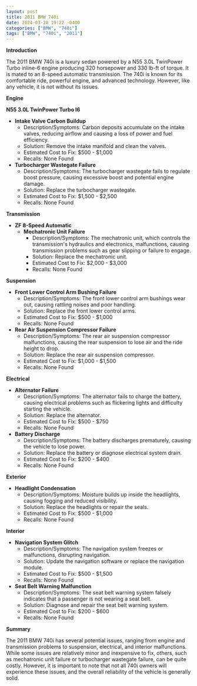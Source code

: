 ```yaml
---
layout: post
title: 2011 BMW 740i
date: 2024-03-28 19:22 -0400
categories: ["BMW", "740i"]
tags: ["BMW", "740i", "2011"]
---
```

**Introduction**

The 2011 BMW 740i is a luxury sedan powered by a N55 3.0L TwinPower Turbo inline-6 engine producing 320 horsepower and 330 lb-ft of torque. It is mated to an 8-speed automatic transmission. The 740i is known for its comfortable ride, powerful engine, and advanced technology. However, like any vehicle, it is not without its issues.

**Engine**

**N55 3.0L TwinPower Turbo I6**

* **Intake Valve Carbon Buildup**
    * Description/Symptoms: Carbon deposits accumulate on the intake valves, reducing airflow and causing a loss of power and fuel efficiency.
    * Solution: Remove the intake manifold and clean the valves.
    * Estimated Cost to Fix: $500 - $1,000
    * Recalls: None Found
* **Turbocharger Wastegate Failure**
    * Description/Symptoms: The turbocharger wastegate fails to regulate boost pressure, causing excessive boost and potential engine damage.
    * Solution: Replace the turbocharger wastegate.
    * Estimated Cost to Fix: $1,500 - $2,500
    * Recalls: None Found

**Transmission**

* **ZF 8-Speed Automatic**
    * **Mechatronic Unit Failure**
        * Description/Symptoms: The mechatronic unit, which controls the transmission's hydraulics and electronics, malfunctions, causing transmission problems such as gear slipping or failure to engage.
        * Solution: Replace the mechatronic unit.
        * Estimated Cost to Fix: $2,000 - $3,000
        * Recalls: None Found

**Suspension**

* **Front Lower Control Arm Bushing Failure**
    * Description/Symptoms: The front lower control arm bushings wear out, causing rattling noises and poor handling.
    * Solution: Replace the front lower control arms.
    * Estimated Cost to Fix: $500 - $1,000
    * Recalls: None Found
* **Rear Air Suspension Compressor Failure**
    * Description/Symptoms: The rear air suspension compressor malfunctions, causing the rear suspension to lose air and the ride height to drop.
    * Solution: Replace the rear air suspension compressor.
    * Estimated Cost to Fix: $1,000 - $1,500
    * Recalls: None Found

**Electrical**

* **Alternator Failure**
    * Description/Symptoms: The alternator fails to charge the battery, causing electrical problems such as flickering lights and difficulty starting the vehicle.
    * Solution: Replace the alternator.
    * Estimated Cost to Fix: $500 - $750
    * Recalls: None Found
* **Battery Discharge**
    * Description/Symptoms: The battery discharges prematurely, causing the vehicle to lose power.
    * Solution: Replace the battery or diagnose electrical system drain.
    * Estimated Cost to Fix: $200 - $400
    * Recalls: None Found

**Exterior**

* **Headlight Condensation**
    * Description/Symptoms: Moisture builds up inside the headlights, causing fogging and reduced visibility.
    * Solution: Replace the headlights or repair the seals.
    * Estimated Cost to Fix: $500 - $1,000
    * Recalls: None Found

**Interior**

* **Navigation System Glitch**
    * Description/Symptoms: The navigation system freezes or malfunctions, disrupting navigation.
    * Solution: Update the navigation software or replace the navigation module.
    * Estimated Cost to Fix: $500 - $1,500
    * Recalls: None Found
* **Seat Belt Warning Malfunction**
    * Description/Symptoms: The seat belt warning system falsely indicates that a passenger is not wearing a seat belt.
    * Solution: Diagnose and repair the seat belt warning system.
    * Estimated Cost to Fix: $200 - $600
    * Recalls: None Found

**Summary**

The 2011 BMW 740i has several potential issues, ranging from engine and transmission problems to suspension, electrical, and interior malfunctions. While some issues are relatively minor and inexpensive to fix, others, such as mechatronic unit failure or turbocharger wastegate failure, can be quite costly. However, it is important to note that not all 740i owners will experience these issues, and the overall reliability of the vehicle is generally solid.
